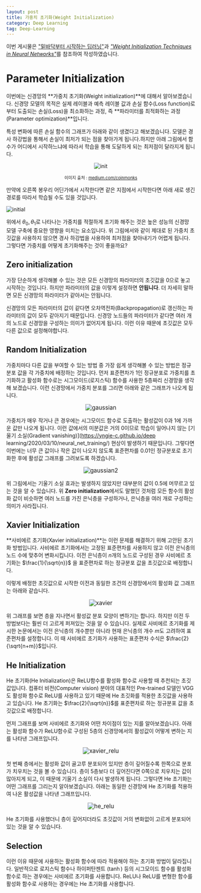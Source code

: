 ```yaml
---
layout: post
title: 가중치 초기화(Weight Initialization)
category: Deep Learning
tag: Deep-Learning
---
```






이번 게시물은 ["밑바닥부터 시작하는 딥러닝"](http://www.yes24.com/Product/Goods/34970929)과 [*"Weight Initialization Techniques in Neural Networks"*](https://towardsdatascience.com/weight-initialization-techniques-in-neural-networks-26c649eb3b78)를 참조하여 작성하였습니다.

# Parameter Initialization

이번에는 신경망의 **가중치 초기화(Weight initialization)**에 대해서 알아보겠습니다. 신경망 모델의 목적은 실제 레이블과 예측 레이블 값과 손실 함수(Loss function)로부터 도출되는 손실(Loss)을 최소화하는 과정, 즉 **파라미터를 최적화하는 과정(Parameter optimization)**입니다.

특성 변화에 따른 손실 함수의 그래프가 아래와 같이 생겼다고 해보겠습니다. 모델은 경사 하강법을 통해서 손실이 최저가 되는 점을 찾아가게 됩니다.하지만 아래 그림에서 함수가 어디에서 시작하느냐에 따라서 학습을 통해 도달하게 되는 최저점이 달라지게 됩니다.



<p align="center"><img src="https://miro.medium.com/max/1225/1*t4aYsxpCqz2eymJ4zkUS9Q.png" alt="init"  /></p>

<p align="center" style="font-size:80%">이미지 출처 : <a href="https://medium.com/coinmonks/loss-optimization-in-scientific-python-d1efbbe87171">medium.com/coinmonks</a></p>

만약에 오른쪽 봉우리 어딘가에서 시작한다면 같은 지점에서 시작한다면 아래 새로 생긴 경로를 따라서 학습될 수도 있을 것입니다. 

![initial](https://user-images.githubusercontent.com/45377884/91631652-2fc76c00-ea16-11ea-98f2-3dc11c0f5f43.png)

위에서 $\theta_0, \theta_1$로 나타나는 가중치를 적절하게 초기화 해주는 것은 높은 성능의 신경망 모델 구축에 중요한 영향을 미치는 요소입니다. 위 그림에서와 같이 제대로 된 가중치 초깃값을 사용하지 않으면 경사 하강법을 사용하여 최저점을 찾아내기가 어렵게 됩니다. 그렇다면 가중치를 어떻게 초기화해주는 것이 좋을까요?



## Zero initialization

가장 단순하게 생각해볼 수 있는 것은 모든 신경망의 파라미터의 초깃값을 0으로 놓고 시작하는 것입니다. 하지만 파라미터의 값을 이렇게 설정하면 **안됩니다**. 더 자세히 말하면 모든 신경망의 파라미터가 같아서는 안됩니다.

신경망의 모든 파라미터의 값이 같다면 오차역전파(Backpropagation)로 갱신하는 파라미터의 값이 모두 같아지기 때문입니다. 신경망 노드들의 파라미터가 같다면 여러 개의 노드로 신경망을 구성하는 의미가 없어지게 됩니다. 이런 이유 때문에 초깃값은 모두 다른 값으로 설정해야합니다.

## Random Initialization

가중치마다 다른 값을 부여할 수 있는 방법 중 가장 쉽게 생각해볼 수 있는 방법은 정규분포 값을 각 가중치에 배정하는 것입니다. 먼저 표준편차가 $1$인 정규분포로 가중치를 초기화하고 활성화 함수로는 시그모이드(로지스틱) 함수를 사용한 5층짜리 신경망을 생각해 보겠습니다. 이런 신경망에서 가중치 분포를 그리면 아래와 같은 그래프가 나오게 됩니다. 

<p align="center"><img src="https://user-images.githubusercontent.com/45377884/91642462-852b6980-ea66-11ea-84cd-2cdbc3007db1.png" alt="gaussian" style="zoom:110%;" /></p>

가중치가 매우 작거나 큰 경우에는 시그모이드 함수로 도출하는 활성값이 0과 1에 가까운 값만 나오게 됩니다. 이런 값에서의 미분값은 거의 0이므로 학습이 일어나지 않는 [기울기 소실(Gradient vanishing)](https://yngie-c.github.io/deep learning/2020/03/10/neural_net_training/) 현상이 발생하기 때문입니다. 그렇다면 이번에는 너무 큰 값이나 작은 값이 나오지 않도록 표준편차를 $0.01$인 정규분포로 초기화한 후에 활성값 그래프를 그려보도록 하겠습니다.

<p align="center"><img src="https://user-images.githubusercontent.com/45377884/91642484-aab87300-ea66-11ea-94ba-f0236b3fe508.png" alt="gaussian2" style="zoom:110%;" /></p>

위 그림에서는 기울기 소실 효과는 발생하지 않았지만 대부분의 값이 0.5에 머무르고 있는 것을 알 수 있습니다. 위 **Zero initialization**에서도 말했던 것처럼 모든 함수의 활성화 값이 비슷하면 여러 노드를 가진 은닉층을 구성하거나, 은닉층을 여러 개로 구성하는 의미가 사라집니다.

## Xavier Initialization

**사비에르 초기화(Xavier initialization)**는 이런 문제를 해결하기 위해 고안된 초기화 방법입니다. 사비에르 초기화에서는 고정된 표준편차를 사용하지 않고 이전 은닉층의 노드 수에 맞추어 변화시킵니다. 이전 은닉층이 $n$개의 노드로 구성된 경우 사비에르 초기화는 $\frac{1}{\sqrt{n}}$ 을 표준편차로 하는 정규분포 값을 초깃값으로 배정합니다.

이렇게 배정한 초깃값으로 시작한 이전과 동일한 조건의 신경망에서의 활성화 값 그래프는 아래와 같습니다.

<p align="center"><img src="https://user-images.githubusercontent.com/45377884/91678679-24dd1a80-eb81-11ea-9637-abcdbcd3788c.png" alt="xavier" style="zoom:110%;" /></p>

위 그래프를 보면 층을 지나면서 활성값 분포 모양이 변하기는 합니다. 하지만 이전 두 방법보다는 훨씬 더 고르게 퍼져있는 것을 알 수 있습니다. 실제로 사비에르 초기화를 제시한 논문에서는 이전 은닉층의 개수뿐만 아니라 현재 은닉층의 개수 $m$도 고려하여 표준편차를 설정합니다. 이 때 사비에르 초기화가 사용하는 표준편차 수식은 $\frac{2}{\sqrt{n+m}}$입니다.



## He Initialization 

He 초기화(He Initialization)은 ReLU함수를 활성화 함수로 사용할 때 추천되는 초깃값입니다. 컴퓨터 비전(Computer vision) 분야의 대표적인 Pre-trained 모델인 VGG도 활성화 함수로 ReLU를 사용하고 있기 때문에 He 초깃화를 적용한 초깃값을 사용하고 있습니다. He 초기화는 $\frac{2}{\sqrt{n}}$를 표준편차로 하는 정규분포 값을 초깃값으로 배정합니다.

먼저 그래프를 보며 사비에르 초기화와 어떤 차이점이 있는 지를 알아보겠습니다. 아래는 활성화 함수가 ReLU함수로 구성된 5층의 신경망에서의 활성값이 어떻게 변하는 지를 나타낸 그래프입니다.

<p align="center"><img src="https://user-images.githubusercontent.com/45377884/91679856-5efbeb80-eb84-11ea-870b-9fe512141ca5.png" alt="xavier_relu" style="zoom:110%;" /></p>

첫 번째 층에서는 활성화 값이 골고루 분포되어 있지만 층이 깊어질수록 한쪽으로 분포가 치우치는 것을 볼 수 있습니다. 층이 5층보다 더 깊어진다면 0쪽으로 치우치는 값이 많아지게 되고, 이 때문에 기울기 소실이 다시 발생하게 됩니다. 그렇다면  He 초기화는 어떤 그래프를 그리는지 알아보겠습니다. 아래는 동일한 신경망에 He 초기화를 적용하여 나온 활성값을 나타낸 그래프입니다.

<p align="center"><img src="https://user-images.githubusercontent.com/45377884/91680106-34f6f900-eb85-11ea-8abe-7bd830483f21.png" alt="he_relu" style="zoom:110%;" /></p>

He 초기화를 사용했더니 층이 깊어지더라도 초깃값이 거의 변화없이 고르게 분포되어 있는 것을 알 수 있습니다.



## Selection

이런 이유 때문에 사용하는 활성화 함수에 따라 적용해야 하는 초기화 방법이 달라집니다. 일반적으로 로지스틱 함수나 하이퍼탄젠트 $(\tanh)$ 등의 시그모이드 함수를 활성화 함수로 하는 경우에는 사비에르 초기화를 사용합니다. ReLU나 ReLU를 변형한 함수를 활성화 함수로 사용하는 경우에는 He 초기화를 사용합니다.
